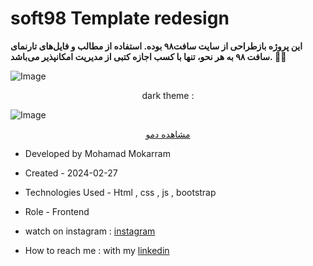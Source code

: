 # soft98 Template redesign

**این پروژه بازطراحی از سایت سافت۹۸ بوده. استفاده از مطالب و فایل‌های تارنمای سافت ٩٨ به هر نحو، تنها با کسب اجازه کتبی از مدیریت امکانپذیر می‌باشد. 🙏🏻**

![Image](https://github.com/user-attachments/assets/be1bc7d8-8d64-4016-9f58-f418b7fa7114)

<p align="center">dark theme :</p>

![Image](https://github.com/user-attachments/assets/7805f090-01c7-4757-927e-d70ec0997fca)

<p align="center">
  <a href="https://mohamadmokarram.github.io/soft98/">مشاهده دمو</a>
</p>

- Developed by Mohamad Mokarram

- Created - 2024-02-27

- Technologies Used - Html , css , js , bootstrap

- Role - Frontend

- watch on instagram : [instagram](https://www.instagram.com/reel/DH362rjqUlR/?igsh=ZXNkcGhmd2x0azhs)

- How to reach me : with my [linkedin](https://www.linkedin.com/in/mohamad-mokaram-05b873200/)
